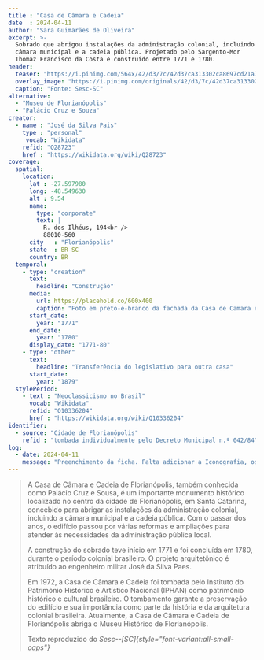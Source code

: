 ```yaml
---
title : "Casa de Câmara e Cadeia"
date  : 2024-04-11 
author: "Sara Guimarães de Oliveira" 
excerpt: >- 
  Sobrado que abrigou instalações da administração colonial, incluindo a
  câmara municipal e a cadeia pública. Projetado pelo Sargento-Mor
  Thomaz Francisco da Costa e construído entre 1771 e 1780.
header:
  teaser: "https://i.pinimg.com/564x/42/d3/7c/42d37ca313302ca8697cd21a7409dbf5.jpg"
  overlay_image: "https://i.pinimg.com/originals/42/d3/7c/42d37ca313302ca8697cd21a7409dbf5.jpg"
  caption: "Fonte: Sesc-SC"
alternative:
  - "Museu de Florianópolis"
  - "Palácio Cruz e Souza"
creator:
  - name : "José da Silva Pais"
    type : "personal"
     vocab: "Wikidata"
    refid: "Q28723"
    href : "https://wikidata.org/wiki/Q28723"
coverage:
  spatial:
    location:
      lat : -27.597980
      long: -48.549630
      alt : 9.54
      name:
        type: "corporate"
        text: |
          R. dos Ilhéus, 194<br />
          88010-560
      city   : "Florianópolis"
      state  : BR-SC
      country: BR
  temporal:
    - type: "creation"
      text:
        headline: "Construção"
      media:
        url: https://placehold.co/600x400
        caption: "Foto em preto-e-branco da fachada da Casa de Camara e Cadeia de Florianópolis"
      start_date:
        year: "1771"
      end_date:
        year: "1780"
      display_date: "1771-80"
    - type: "other"
      text:
        headline: "Transferência do legislativo para outra casa"
      start_date:
        year: "1879"
  stylePeriod:
    - text : "Neoclassicismo no Brasil"
      vocab: "Wikidata"
      refid: "Q10336204"
      href : "https://wikidata.org/wiki/Q10336204"
identifier:
  - source: "Cidade de Florianópolis"
    refid : "tombada individualmente pelo Decreto Municipal n.º 042/84"
log:
  - date: 2024-04-11
    message: "Preenchimento da ficha. Falta adicionar a Iconografia, os DWGs e Docs"
---
```


> A Casa de Câmara e Cadeia de Florianópolis, também conhecida como
> Palácio Cruz e Sousa, é um importante monumento histórico localizado no
> centro da cidade de Florianópolis, em Santa Catarina, concebido para
> abrigar as instalações da administração colonial, incluindo a câmara
> municipal e a cadeia pública. Com o passar dos anos, o edifício passou
> por várias reformas e ampliações para atender às necessidades da
> administração pública local.
> 
> A construção do sobrado teve início em 1771 e foi concluída em 1780,
> durante o período colonial brasileiro. O projeto arquitetônico é
> atribuído ao engenheiro militar José da Silva Paes.
> 
> Em 1972, a Casa de Câmara e Cadeia foi tombada pelo Instituto do
> Patrimônio Histórico e Artístico Nacional (IPHAN) como patrimônio
> histórico e cultural brasileiro. O tombamento garante a preservação do
> edifício e sua importância como parte da história e da arquitetura
> colonial brasileira. Atualmente, a Casa de Câmara e Cadeia de
> Florianópolis abriga o Museu Histórico de Florianópolis.
>
>  <footer class="figure-caption">Texto reproduzido
>  do <cite>Sesc--[SC]{style="font-variant:all-small-caps"}</footer>
